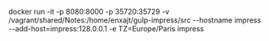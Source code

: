 docker run -it -p 8080:8000 -p 35720:35729 -v /vagrant/shared/Notes:/home/enxajt/gulp-impress/src --hostname impress --add-host=impress:128.0.0.1 -e TZ=Europe/Paris impress
